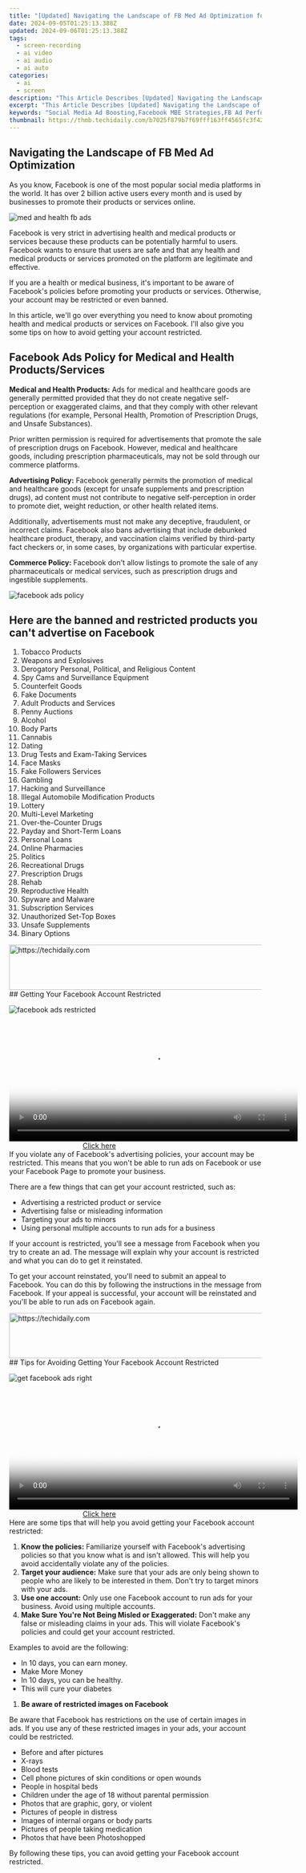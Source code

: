 ```yaml
---
title: "[Updated] Navigating the Landscape of FB Med Ad Optimization for 2024"
date: 2024-09-05T01:25:13.388Z
updated: 2024-09-06T01:25:13.388Z
tags: 
  - screen-recording
  - ai video
  - ai audio
  - ai auto
categories: 
  - ai
  - screen
description: "This Article Describes [Updated] Navigating the Landscape of FB Med Ad Optimization for 2024"
excerpt: "This Article Describes [Updated] Navigating the Landscape of FB Med Ad Optimization for 2024"
keywords: "Social Media Ad Boosting,Facebook MBE Strategies,FB Ad Performance Tips,FB Med Campaign Success,Maximizing FB Ad Reach,Effective FB Med Optimization,Ads on Fb for Medical Professionals"
thumbnail: https://thmb.techidaily.com/b7025f879b7f69fff163ff4565fc3f42cd715d8a0e343c5b6d69fd8b7007ad8a.jpg
---
```


## Navigating the Landscape of FB Med Ad Optimization

As you know, Facebook is one of the most popular social media platforms in the world. It has over 2 billion active users every month and is used by businesses to promote their products or services online.

![med and health fb ads](https://images.wondershare.com/filmora/article-images/2022/07/med-and-health-fb-ads.jpg)

Facebook is very strict in advertising health and medical products or services because these products can be potentially harmful to users. Facebook wants to ensure that users are safe and that any health and medical products or services promoted on the platform are legitimate and effective.

If you are a health or medical business, it's important to be aware of Facebook's policies before promoting your products or services. Otherwise, your account may be restricted or even banned.

In this article, we'll go over everything you need to know about promoting health and medical products or services on Facebook. I'll also give you some tips on how to avoid getting your account restricted.

## Facebook Ads Policy for Medical and Health Products/Services

**Medical and Health Products:** Ads for medical and healthcare goods are generally permitted provided that they do not create negative self-perception or exaggerated claims, and that they comply with other relevant regulations (for example, Personal Health, Promotion of Prescription Drugs, and Unsafe Substances).

Prior written permission is required for advertisements that promote the sale of prescription drugs on Facebook. However, medical and healthcare goods, including prescription pharmaceuticals, may not be sold through our commerce platforms.

**Advertising Policy:** Facebook generally permits the promotion of medical and healthcare goods (except for unsafe supplements and prescription drugs), ad content must not contribute to negative self-perception in order to promote diet, weight reduction, or other health related items.

Additionally, advertisements must not make any deceptive, fraudulent, or incorrect claims. Facebook also bans advertising that include debunked healthcare product, therapy, and vaccination claims verified by third-party fact checkers or, in some cases, by organizations with particular expertise.

**Commerce Policy:** Facebook don't allow listings to promote the sale of any pharmaceuticals or medical services, such as prescription drugs and ingestible supplements.

![facebook ads policy](https://images.wondershare.com/filmora/article-images/2022/07/facebook-ads-policy.jpg)

## Here are the banned and restricted products you can't advertise on Facebook

1. Tobacco Products
2. Weapons and Explosives
3. Derogatory Personal, Political, and Religious Content
4. Spy Cams and Surveillance Equipment
5. Counterfeit Goods
6. Fake Documents
7. Adult Products and Services
8. Penny Auctions
9. Alcohol
10. Body Parts
11. Cannabis
12. Dating
13. Drug Tests and Exam-Taking Services
14. Face Masks
15. Fake Followers Services
16. Gambling
17. Hacking and Surveillance
18. Illegal Automobile Modification Products
19. Lottery
20. Multi-Level Marketing
21. Over-the-Counter Drugs
22. Payday and Short-Term Loans
23. Personal Loans
24. Online Pharmacies
25. Politics
26. Recreational Drugs
27. Prescription Drugs
28. Rehab
29. Reproductive Health
30. Spyware and Malware
31. Subscription Services
32. Unauthorized Set-Top Boxes
33. Unsafe Supplements
34. Binary Options

<!-- affiliate ads begin -->
<a href="https://appsumo.8odi.net/c/5597632/2043603/7443" target="_top" id="2043603">
  <img src="//a.impactradius-go.com/display-ad/7443-2043603" border="0" alt="https://techidaily.com" width="728" height="90"/>
</a>
<img height="0" width="0" src="https://appsumo.8odi.net/i/5597632/2043603/7443" style="position:absolute;visibility:hidden;" border="0" />
<!-- affiliate ads end -->
## Getting Your Facebook Account Restricted

![facebook ads restricted](https://images.wondershare.com/filmora/article-images/2022/07/facebook-ads-restricted.jpg)

<!-- affiliate ads begin -->
<span id="1983474">
					<video width="576" height="240" style="cursor:pointer"
           poster="//a.impactradius-go.com/display-clicktoplayimage/1983474.png"
           onclick="if(!this.playClicked){this.play();this.setAttribute('controls',true);this.playClicked=true;}">
	   <source src="//a.impactradius-go.com/display-ad/22993-1983474">
	   <img src="//a.impactradius-go.com/display-clicktoplayimage/1983474.png" style="border: none; height: 100%; width: 100%; object-fit: contain">
	</video>
	<div style="width:360px;text-align:center"><a href="javascript:window.open(decodeURIComponent('https%3A%2F%2Fhomestyler.sjv.io%2Fc%2F5597632%2F1983474%2F22993'), '_blank');void(0);">Click here</a></div>
</span>
<img height="0" width="0" src="https://imp.pxf.io/i/5597632/1983474/22993" style="position:absolute;visibility:hidden;" border="0" />
<!-- affiliate ads end -->
If you violate any of Facebook's advertising policies, your account may be restricted. This means that you won't be able to run ads on Facebook or use your Facebook Page to promote your business.

There are a few things that can get your account restricted, such as:

* Advertising a restricted product or service
* Advertising false or misleading information
* Targeting your ads to minors
* Using personal multiple accounts to run ads for a business

If your account is restricted, you'll see a message from Facebook when you try to create an ad. The message will explain why your account is restricted and what you can do to get it reinstated.

To get your account reinstated, you'll need to submit an appeal to Facebook. You can do this by following the instructions in the message from Facebook. If your appeal is successful, your account will be reinstated and you'll be able to run ads on Facebook again.

<!-- affiliate ads begin -->
<a href="https://electronicx.pxf.io/c/5597632/1166360/14483" target="_top" id="1166360">
  <img src="//a.impactradius-go.com/display-ad/14483-1166360" border="0" alt="https://techidaily.com" width="728" height="90"/>
</a>
<img height="0" width="0" src="https://electronicx.pxf.io/i/5597632/1166360/14483" style="position:absolute;visibility:hidden;" border="0" />
<!-- affiliate ads end -->
## Tips for Avoiding Getting Your Facebook Account Restricted

![get facebook ads right](https://images.wondershare.com/filmora/article-images/2022/07/get-facebook-ads-right.jpg)

<!-- affiliate ads begin -->
<span id="1982457">
					<video width="576" height="240" style="cursor:pointer"
           poster="//a.impactradius-go.com/display-clicktoplayimage/1982457.png"
           onclick="if(!this.playClicked){this.play();this.setAttribute('controls',true);this.playClicked=true;}">
	   <source src="//a.impactradius-go.com/display-ad/22993-1982457">
	   <img src="//a.impactradius-go.com/display-clicktoplayimage/1982457.png" style="border: none; height: 100%; width: 100%; object-fit: contain">
	</video>
	<div style="width:360px;text-align:center"><a href="javascript:window.open(decodeURIComponent('https%3A%2F%2Fhomestyler.sjv.io%2Fc%2F5597632%2F1982457%2F22993'), '_blank');void(0);">Click here</a></div>
</span>
<img height="0" width="0" src="https://imp.pxf.io/i/5597632/1982457/22993" style="position:absolute;visibility:hidden;" border="0" />
<!-- affiliate ads end -->
Here are some tips that will help you avoid getting your Facebook account restricted:

1. **Know the policies:** Familiarize yourself with Facebook's advertising policies so that you know what is and isn't allowed. This will help you avoid accidentally violate any of the policies.
2. **Target your audience:** Make sure that your ads are only being shown to people who are likely to be interested in them. Don't try to target minors with your ads.
3. **Use one account:** Only use one Facebook account to run ads for your business. Avoid using multiple accounts.
4. **Make Sure You're Not Being Misled or Exaggerated:** Don't make any false or misleading claims in your ads. This will violate Facebook's policies and could get your account restricted.

Examples to avoid are the following:

* In 10 days, you can earn money.
* Make More Money
* In 10 days, you can be healthy.
* This will cure your diabetes

1. **Be aware of restricted images on Facebook**

Be aware that Facebook has restrictions on the use of certain images in ads. If you use any of these restricted images in your ads, your account could be restricted.

* Before and after pictures
* X-rays
* Blood tests
* Cell phone pictures of skin conditions or open wounds
* People in hospital beds
* Children under the age of 18 without parental permission
* Photos that are graphic, gory, or violent
* Pictures of people in distress
* Images of internal organs or body parts
* Pictures of people taking medication
* Photos that have been Photoshopped

By following these tips, you can avoid getting your Facebook account restricted.

<!-- affiliate ads begin -->
<span id="1542129">
					<video width="864" height="1152" style="cursor:pointer"
           poster="//a.impactradius-go.com/display-clicktoplayimage/1542129.png"
           onclick="if(!this.playClicked){this.play();this.setAttribute('controls',true);this.playClicked=true;}">
	   <source src="//a.impactradius-go.com/display-ad/16836-1542129">
	   <img src="//a.impactradius-go.com/display-clicktoplayimage/1542129.png" style="border: none; height: 100%; width: 100%; object-fit: contain">
	</video>
	<div style="width:540px;text-align:center"><a href="javascript:window.open(decodeURIComponent('https%3A%2F%2F25home.pxf.io%2Fc%2F5597632%2F1542129%2F16836'), '_blank');void(0);">Click here</a></div>
</span>
<img height="0" width="0" src="https://imp.pxf.io/i/5597632/1542129/16836" style="position:absolute;visibility:hidden;" border="0" />
<!-- affiliate ads end -->
## How to Reduce the Number of Disapproved Ads

* Review Facebook's advertising policies and make sure that your ads comply with them.
* Checking your ad account regularly to see if any of your ads have been disapproved. If they have, edit the ad so that it complies with Facebook's policies and resubmit it for approval.
* Make sure that your ad images comply with Facebook's image guidelines.
* Keeping your ad text clear and concise.
* Creating a separate ad account for each of your businesses. This will help you keep track of which ads are associated with which business and make it easier to edit or delete ads that are no longer relevant.
* Be open and transparent to Facebook ads.
* Make sure you know what you're advertising.
* Avoid harmful offers or materials.
* Avoid using terms that are delicate or overly personal.
* Avoid using Affiliate Sites to sell things like making money or health remedies.
* As a general guideline, avoid using words like "other", "you", and "yours" in your copy as they can trigger disapproval.

If you follow these tips, you'll be less likely to have your ads disapproved by Facebook.

<!-- affiliate ads begin -->
<a href="https://aligracehair.sjv.io/c/5597632/2135361/19272" target="_top" id="2135361">
  <img src="//a.impactradius-go.com/display-ad/19272-2135361" border="0" alt="https://techidaily.com" width="728" height="90"/>
</a>
<img height="0" width="0" src="https://aligracehair.sjv.io/i/5597632/2135361/19272" style="position:absolute;visibility:hidden;" border="0" />
<!-- affiliate ads end -->
## Conclusion

There are many things to remember when running health and wellness business on Facebook. It can be hard to keep up with all the changes in policies and guidelines if you're not constantly paying attention, but it's important that you do so if you want your page available for as long as possible! If you're serious about growing a business on this platform then make sure to follow all rules set out by Facebook so that your account will remain active even when others try removing it because they disagree with what we offer here at The Wellness Centre: A place where people can find support through their own struggles through words written by others who understand what they're going through.

We hope this blog post was informative and helpful. If you have any questions, feel free to reach out to me.

[Free Download](https://tools.techidaily.com/wondershare/filmora/download/) For Win 7 or later(64-bit)

[Free Download](https://tools.techidaily.com/wondershare/filmora/download/) For macOS 10.14 or later

[Free Download](https://tools.techidaily.com/wondershare/filmora/download/) For macOS 10.14 or later

<ins class="adsbygoogle"
     style="display:block"
     data-ad-format="autorelaxed"
     data-ad-client="ca-pub-7571918770474297"
     data-ad-slot="1223367746"></ins>

<ins class="adsbygoogle"
     style="display:block"
     data-ad-format="autorelaxed"
     data-ad-client="ca-pub-7571918770474297"
     data-ad-slot="1223367746"></ins>



<ins class="adsbygoogle"
     style="display:block"
     data-ad-client="ca-pub-7571918770474297"
     data-ad-slot="8358498916"
     data-ad-format="auto"
     data-full-width-responsive="true"></ins>


<span class="atpl-alsoreadstyle">Also read:</span>
<div><ul>
<li><a href="https://facebook-record-videos.techidaily.com/new-2024-approved-chasing-channel-currency-the-updated-youtube-partner-guide/"><u>[New] 2024 Approved  Chasing Channel Currency  The Updated Youtube Partner Guide</u></a></li>
<li><a href="https://fox-direct.techidaily.com/new-2024-approved-decoding-the-art-of-iphones-and-podcasts-downloading/"><u>[New] 2024 Approved  Decoding the Art of iPhones and Podcasts Downloading</u></a></li>
<li><a href="https://screen-sharing-recording.techidaily.com/new-2024-approved-pro-winscreen-recorders-review/"><u>[New] 2024 Approved  Pro Winscreen Recorders Review</u></a></li>
<li><a href="https://tiktok-clips.techidaily.com/new-2024-approved-replicating-your-presence-the-essential-tiktok-clone-blueprint/"><u>[New] 2024 Approved  Replicating Your Presence  The Essential TikTok Clone Blueprint</u></a></li>
<li><a href="https://extra-lessons.techidaily.com/new-a-step-by-step-guide-for-effective-use-of-luts-in-adobe-suite/"><u>[New] A Step-by-Step Guide for Effective Use of LUTs in Adobe Suite</u></a></li>
<li><a href="https://extra-resources.techidaily.com/new-color-contrast-reimagined-choosing-hdr-for-better-videos/"><u>[New] Color Contrast Reimagined  Choosing HDR for Better Videos</u></a></li>
<li><a href="https://fox-direct.techidaily.com/new-in-2024-free-subtitle-services-the-ultimate-convertors-guide/"><u>[New] In 2024, Free Subtitle Services  The Ultimate Convertors Guide</u></a></li>
<li><a href="https://fox-direct.techidaily.com/new-in-2024-scaling-photography-with-no-detail-degradation/"><u>[New] In 2024, Scaling Photography with No Detail Degradation</u></a></li>
<li><a href="https://fox-links.techidaily.com/new-in-2024-the-ultimate-tutorial-for-lut-use-in-after-effects/"><u>[New] In 2024, The Ultimate Tutorial for LUT Use in After Effects</u></a></li>
<li><a href="https://fox-direct.techidaily.com/new-innovative-audio-techniques-for-your-podcasts-for-2024/"><u>[New] Innovative Audio Techniques for Your Podcasts for 2024</u></a></li>
<li><a href="https://fox-direct.techidaily.com/new-mastering-medical-and-wellness-fb-ad-success/"><u>[New] Mastering Medical & Wellness FB Ad Success</u></a></li>
<li><a href="https://fox-direct.techidaily.com/new-max-360-vs-hero-11-the-decisive-battle-for-superior-gopro-action-footage/"><u>[New] Max 360 vs Hero 11 - The Decisive Battle for Superior GoPro Action Footage</u></a></li>
<li><a href="https://fox-direct.techidaily.com/new-prime-software-solutions-for-video-games/"><u>[New] Prime Software Solutions for Video Games</u></a></li>
<li><a href="https://fox-direct.techidaily.com/new-swiftly-sharpen-images-with-windows-11-pro/"><u>[New] Swiftly Sharpen Images with Windows 11 Pro</u></a></li>
<li><a href="https://fox-direct.techidaily.com/new-tidy-up-your-pictures-top-10-online-unblur-tools/"><u>[New] Tidy Up Your Pictures  Top 10 Online Unblur Tools</u></a></li>
<li><a href="https://facebook-video-content.techidaily.com/updated-2024-approved-essential-fix-re-emerge-missing-watch-icon-2023/"><u>[Updated] 2024 Approved  Essential Fix  Re-Emerge Missing Watch Icon, 2023</u></a></li>
<li><a href="https://fox-direct.techidaily.com/updated-adjusting-screenshots-why-does-imovie-alter-video-sizes-in-2024/"><u>[Updated] Adjusting Screenshots  Why Does iMovie Alter Video Sizes, In 2024</u></a></li>
<li><a href="https://fox-direct.techidaily.com/updated-cutting-edge-techniques-for-cropping-images-on-the-web-for-2024/"><u>[Updated] Cutting Edge Techniques for Cropping Images on the Web for 2024</u></a></li>
<li><a href="https://fox-direct.techidaily.com/updated-filmora-guide-efficiently-convert-avi-files-to-gifs-on-both-operating-systems-for-2024/"><u>[Updated] Filmora Guide  Efficiently Convert AVI Files to GIFs on Both Operating Systems for 2024</u></a></li>
<li><a href="https://fox-direct.techidaily.com/updated-in-2024-a-detailed-look-at-sj7s-state-of-the-art-4k-action-video-gear/"><u>[Updated] In 2024, A Detailed Look at SJ7’s State-of-the-Art 4K Action Video Gear</u></a></li>
<li><a href="https://fox-direct.techidaily.com/updated-in-2024-mixer-connectivity-seamless-live-broadcast-on-macos/"><u>[Updated] In 2024, Mixer Connectivity  Seamless Live Broadcast on macOS</u></a></li>
<li><a href="https://fox-direct.techidaily.com/updated-in-2024-proven-strategies-for-premium-picture-acquisition-gratis/"><u>[Updated] In 2024, Proven Strategies for Premium Picture Acquisition Gratis</u></a></li>
<li><a href="https://extra-support.techidaily.com/updated-pro-broadcast-hardware-for-seamless-livestreams/"><u>[Updated] Pro Broadcast Hardware for Seamless Livestreams</u></a></li>
<li><a href="https://fox-direct.techidaily.com/updated-the-editors-dream-becomes-reality-a-close-look-at-vida-for-2024/"><u>[Updated] The Editor's Dream Becomes Reality  A Close Look at Vida for 2024</u></a></li>
<li><a href="https://fox-direct.techidaily.com/updated-whispered-wonders-in-video-evaluating-bedtime-story-adaptations/"><u>[Updated] Whispered Wonders in Video  Evaluating Bedtime Story Adaptations</u></a></li>
<li><a href="https://on-screen-recording.techidaily.com/updated-zoom-mastery-maximizing-communication-potential-in-remote-gatherings/"><u>[Updated] Zoom Mastery  Maximizing Communication Potential in Remote Gatherings</u></a></li>
<li><a href="https://youtube-zero.techidaily.com/approved-maximizing-earnings-with-youtube-studio-monetization-on-any-device/"><u>2024 Approved  Maximizing Earnings with YouTube Studio Monetization on Any Device</u></a></li>
<li><a href="https://tech-revival.techidaily.com/best-ai-prompt-creation-courses-the-ultimate-guide-to-becoming-a-pro-online/"><u>Best AI Prompt Creation Courses: The Ultimate Guide to Becoming a Pro Online</u></a></li>
<li><a href="https://youtube-tips.techidaily.com/ing-down-tseries-income-strategy-on-youtube-platform/"><u>Breaking Down TSeries' Income Strategy on YouTube Platform</u></a></li>
<li><a href="https://hardware-help.techidaily.com/download-and-update-your-windows-driver-package-compatible-with-w7-w10-w8-and-w11/"><u>Download and Update Your Windows Driver Package – Compatible with W7, W10, W8 & W11</u></a></li>
<li><a href="https://fox-direct.techidaily.com/excellent-alarms-best-download-sites-for-2024/"><u>Excellent Alarms  Best Download Sites for 2024</u></a></li>
<li><a href="https://ios-pokemon-go.techidaily.com/how-can-i-get-more-stardust-in-pokemon-go-on-apple-iphone-xs-drfone-by-drfone-virtual-ios/"><u>How can I get more stardust in pokemon go On Apple iPhone XS? | Dr.fone</u></a></li>
<li><a href="https://fox-direct.techidaily.com/how-to-make-a-hyperlapse-video-for-2024/"><u>How to Make A Hyperlapse Video for 2024</u></a></li>
<li><a href="https://fox-direct.techidaily.com/in-2024-exploring-the-virtual-frontier-googles-cardboard-meets-samsung-gear/"><u>In 2024, Exploring the Virtual Frontier  Google's Cardboard Meets Samsung Gear</u></a></li>
<li><a href="https://fox-direct.techidaily.com/in-2024-secure-your-files-at-no-cost-the-best-free-1tbplus-cloud-storages/"><u>In 2024, Secure Your Files at No Cost  The Best Free 1TB+ Cloud Storages</u></a></li>
<li><a href="https://fox-direct.techidaily.com/in-2024-streamlining-media-edits-storyremix-and-windows-11-photos-integration/"><u>In 2024, Streamlining Media Edits  StoryRemix & Windows 11 Photos Integration</u></a></li>
<li><a href="https://some-approaches.techidaily.com/in-2024-timeframe-equation-for-20mb-content/"><u>In 2024, Timeframe Equation for 20MB Content</u></a></li>
<li><a href="https://android-location-track.techidaily.com/in-2024-top-7-phone-number-locators-to-track-realme-c55-location-drfone-by-drfone-virtual-android/"><u>In 2024, Top 7 Phone Number Locators To Track Realme C55 Location | Dr.fone</u></a></li>
<li><a href="https://driver-download.techidaily.com/innovative-techniques-to-rectify-lg-usb-connectivity-hiccups-on-your-windows-10-8-or-7-device/"><u>Innovative Techniques to Rectify LG USB Connectivity Hiccups on Your Windows 10, 8, or 7 Device</u></a></li>
<li><a href="https://hardware-help.techidaily.com/intel-clarifies-approach-for-newly-released-microcode-fix-targeting-cpu-stability-concerns-minimal-overhead-assured-upcoming-chips-unaffected/"><u>Intel Clarifies Approach for Newly Released Microcode Fix Targeting CPU Stability Concerns: Minimal Overhead Assured; Upcoming Chips Unaffected</u></a></li>
<li><a href="https://fox-direct.techidaily.com/personalized-audio-endings-without-the-price-tag/"><u>Personalized Audio Endings Without the Price Tag</u></a></li>
<li><a href="https://fox-direct.techidaily.com/synchronize-and-schedule-mastering-zoom-on-your-android-phone/"><u>Synchronize & Schedule  Mastering Zoom on Your Android Phone</u></a></li>
<li><a href="https://vp-tips.techidaily.com/top-10-smartphone-vr-gadgets-uncovered-for-2024/"><u>Top 10 Smartphone VR Gadgets Uncovered for 2024</u></a></li>
<li><a href="https://fox-direct.techidaily.com/transforming-perceptions-with-virtual-tour-experiences/"><u>Transforming Perceptions with Virtual Tour Experiences</u></a></li>
<li><a href="https://fox-direct.techidaily.com/unlocking-new-dimensions-in-physical-interaction-tech-for-2024/"><u>Unlocking New Dimensions in Physical Interaction Tech for 2024</u></a></li>
<li><a href="https://some-skills.techidaily.com/unlocking-secrets-of-strong-openings-podcasters-guidebook-for-2024/"><u>Unlocking Secrets of Strong Openings  Podcaster's Guidebook for 2024</u></a></li>
<li><a href="https://facebook-video-content.techidaily.com/unraveling-the-web-of-social-media-illusions-for-marketers/"><u>Unraveling the Web of Social Media Illusions for Marketers</u></a></li>
<li><a href="https://sim-unlock.techidaily.com/what-to-do-if-your-iphone-12-pro-max-has-bad-esn-or-blacklisted-imei-by-drfone-ios/"><u>What to do if your iPhone 12 Pro Max has bad ESN or blacklisted IMEI?</u></a></li>
</ul></div>
